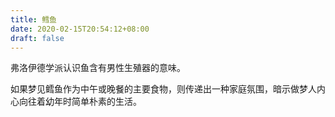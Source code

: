 ```yaml
---
title: 鳕鱼
date: 2020-02-15T20:54:12+08:00
draft: false
---
```


弗洛伊德学派认识鱼含有男性生殖器的意味。

如果梦见鳕鱼作为中午或晚餐的主要食物，则传递出一种家庭氛围，暗示做梦人内心向往着幼年时简单朴素的生活。

